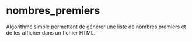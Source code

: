 # nombres_premiers

Algorithme simple permettant de générer une liste de nombres premiers et de les afficher dans un fichier HTML. 
